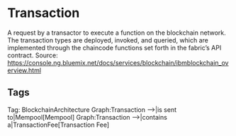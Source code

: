 # Transaction

A request by a transactor to execute a function on the blockchain
network. The transaction types are deployed, invoked, and queried, which
are implemented through the chaincode functions set forth in the fabric’s
API contract.
Source: https://console.ng.bluemix.net/docs/services/blockchain/ibmblockchain_overview.html

## Tags

Tag: BlockchainArchitecture
Graph:Transaction -->|is sent to|Mempool[Mempool]
Graph:Transaction -->|contains a|TransactionFee[Transaction Fee]
